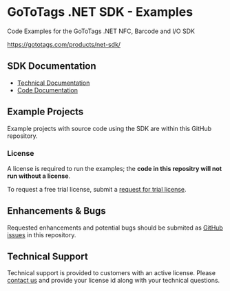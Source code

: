 # GoToTags .NET SDK - Examples
Code Examples for the GoToTags .NET NFC, Barcode and I/O SDK

https://gototags.com/products/net-sdk/

## SDK Documentation
* [Technical Documentation](https://docs.gototags.com/display/NETSDK)
* [Code Documentation](https://code.gototags.com/net-sdk/html/R_Project_GoToTags__NET_SDK_Code_Docs.htm)

## Example Projects
Example projects with source code using the SDK are within this GitHub repository. 

### License
A license is required to run the examples; the **code in this repositry will not run without a license**. 

To request a free trial license, submit a [request for trial license](https://gototags.com/products/trial/).

## Enhancements & Bugs
Requested enhancements and potential bugs should be submited as [GitHub issues](https://github.com/GoToTags/GoToTags-NET/issues) in this repository.

## Technical Support
Technical support is provided to customers with an active license. Please [contact us](https://gototags.com/contact/) and provide your license id along with your technical questions.
